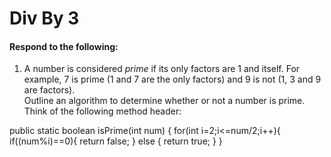 # Div By 3
#### Respond to the following:

1. A number is considered *prime* if its only factors are 1 and itself. For example, 7 is prime (1 and 7 are the only factors) and 9 is not (1, 3 and 9 are factors).  
Outline an algorithm to determine whether or not a number is prime.  
Think of the following method header:


public static boolean isPrime(int num) {
  for(int i=2;i<=num/2;i++){
     if((num%i)==0){
        return  false;
       }
       else {
       return true;
       }
    }

  
